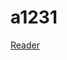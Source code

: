 # a1231

<a href="https://gfycat.com/ifr/GoodDimpledBarbet" target="_blank" class="button small">Reader</a>
